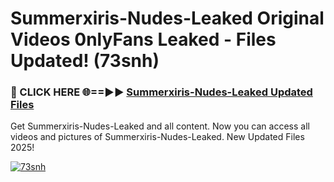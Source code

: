 # Summerxiris-Nudes-Leaked Original Videos 0nlyFans Leaked - Files Updated! (73snh)

<h3>🔴 CLICK HERE 🌐==►► <a href="https://tinyurl.com/5h6xmrr3" rel="nofollow">Summerxiris-Nudes-Leaked Updated Files</a></h3>

Get Summerxiris-Nudes-Leaked and all content. Now you can access all videos and pictures of Summerxiris-Nudes-Leaked. New Updated Files 2025!

[![73snh](https://i.imgur.com/KVD873Z.gif)](https://tinyurl.com/5h6xmrr3)
